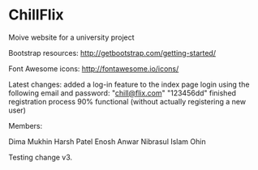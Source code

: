# ChillFlix
Moive website for a university project

Bootstrap resources:
	http://getbootstrap.com/getting-started/
	
Font Awesome icons:
	http://fontawesome.io/icons/
	

Latest changes:
	added a log-in feature to the index page
		login using the following email and password: "chill@flix.com" "123456dd"
	finished registration process
		90% functional (without actually registering a new user)
	
Members:

Dima Mukhin
Harsh Patel
Enosh Anwar
Nibrasul Islam Ohin

Testing change v3.